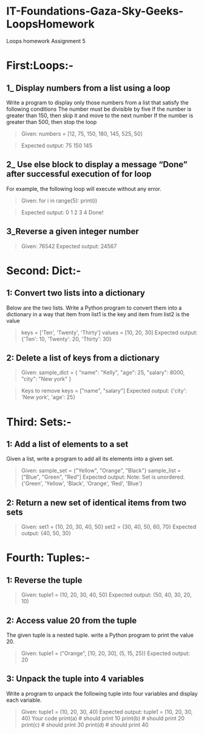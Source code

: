 # IT-Foundations-Gaza-Sky-Geeks-LoopsHomework
Loops homework
Assignment 5



# First:Loops:-

## 1_ Display numbers from a list using a loop
Write a program to display only those numbers from a list that satisfy the following conditions
The number must be divisible by five
If the number is greater than 150, then skip it and move to the next number
If the number is greater than 500, then stop the loop
> Given:
numbers = [12, 75, 150, 180, 145, 525, 50]

> Expected output:
75
150
145


## 2_ Use else block to display a message “Done” after successful execution of for loop
For example, the following loop will execute without any error.
> Given:
for i in range(5):
    print(i)
 
> Expected output:
0
1
2
3
4
Done!
 
 
## 3_Reverse a given integer number
> Given:
76542
> Expected output:
24567
 
 
 
 
 
 
# Second: Dict:-
## 1: Convert two lists into a dictionary
Below are the two lists. Write a Python program to convert them into a dictionary in a way that item from list1 is the key and item from list2 is the value
> keys = ['Ten', 'Twenty', 'Thirty']
values = [10, 20, 30]
> Expected output:
{'Ten': 10, 'Twenty': 20, 'Thirty': 30}
 
 
## 2: Delete a list of keys from a dictionary
> Given:
sample_dict = {
    "name": "Kelly",
    "age": 25,
    "salary": 8000,
    "city": "New york"
}
 
> Keys to remove
keys = ["name", "salary"]
> Expected output:
{'city': 'New york', 'age': 25}
 
 
 
 
# Third: Sets:-

## 1: Add a list of elements to a set
Given a list, write a program to add all its elements into a given set.
> Given:
sample_set = {"Yellow", "Orange", "Black"}
sample_list = ["Blue", "Green", "Red"]
> Expected output:
Note: Set is unordered.
{'Green', 'Yellow', 'Black', 'Orange', 'Red', 'Blue'}
 
 
## 2: Return a new set of identical items from two sets
> Given:
set1 = {10, 20, 30, 40, 50}
set2 = {30, 40, 50, 60, 70}
> Expected output:
{40, 50, 30}
 
 
 
# Fourth: Tuples:-
## 1: Reverse the tuple
> Given:
tuple1 = (10, 20, 30, 40, 50)
> Expected output:
(50, 40, 30, 20, 10)
 
## 2: Access value 20 from the tuple
The given tuple is a nested tuple. write a Python program to print the value 20.
> Given:
tuple1 = ("Orange", [10, 20, 30], (5, 15, 25))
> Expected output:
20
 
 
## 3: Unpack the tuple into 4 variables
Write a program to unpack the following tuple into four variables and display each variable.
> Given:
tuple1 = (10, 20, 30, 40)
> Expected output:
tuple1 = (10, 20, 30, 40)
Your code
print(a) # should print 10
print(b) # should print 20
print(c) # should print 30
print(d) # should print 40
